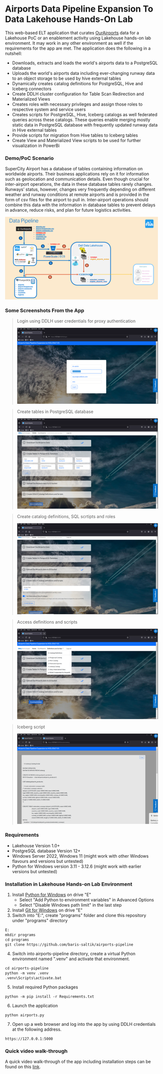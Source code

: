 # Airports Data Pipeline Expansion To Data Lakehouse Hands-On Lab

This web-based ELT application that curates [OurAirports](https://ourairports.com/data/) data for a Lakehouse PoC or an enablement activity using Lakehouse hands-on lab environment. It may work in any other environment as well if the requirements for the app are met. The application does the following in a nutshell:

- Downloads, extracts and loads the world's airports  data to a PostgreSQL database
- Uploads the world's airports data including ever-changing runway data to an object storage to be used by hive external tables
- Dynamically creates catalog definitions for PostgreSQL, Hive and Iceberg connectors
- Create DDLH cluster configuration for Table Scan Redirection and Materialized Views
- Creates roles with necessary privileges and assign those roles to respective system and service users
- Creates scripts for PostgreSQL, Hive, Iceberg catalogs as well federated queries across these catalogs. These queries enable merging mostly static data in PostgreSQL database with frequently updated runway data in Hive external tables
- Provide scripts for migration from Hive tables to Iceberg tables 
- Create View and Materialized View scripts to be used for further visualization in PowerBi

### Demo/PoC Scenario

SuperCity Airport has a database of tables containing information on worldwide airports. Their business applications rely on it for information such as geolocation and communication details. Even though crucial for inter-airport operations, the data in these database tables rarely changes. Runways’ status, however, changes very frequently depending on different weather and runway conditions at remote airports and is provided in the form of csv files for the airport to pull in. Inter-airport operations should combine this data with the information in database tables to prevent delays in advance, reduce risks, and plan for future logistics activities.

![Scneario](/site/static/pic/data-pipeline.png)

### Some Screenshots From the App

> Login using DDLH user credentials for proxy authentication
>
> ![Login](/site/static/pic/airports-pipeline-login.png)

> Create tables in PostgreSQL database
>
> ![Create tables](/site/static/pic/airports-pipeline-create-tables.png)  

> Create catalog definitions, SQL scrtipts and roles
>
> ![Definitions](/site/static/pic/airports-pipeline-definitions.png)  

> Access definitions and scripts
>
> ![Scripts](/site/static/pic/airports-pipeline-scripts.png)

> Iceberg script
>
> ![Scripts](/site/static/pic/airports-pipeline-iceberg-catalog-script.png)

### Requirements
- Lakehouse Version 1.0+
- PostgreSQL database Version 12+
- Windows Server 2022, Windows 11 (might work with other Windows flavours and versions but untested)
- Python for Windows version 3.11 - 3.12.6 (might work with earlier versions but untested)

### Installation in Lakehouse Hands-on Lab Environment

1. Install [Python for Windows](https://www.python.org/downloads/release/python-3126/) on drive "E"
   - Select "Add Python to environment variables" in Advanced Options
   - Select "Disable Windows path limit" in the last step
2. Install [Git for Windows](https://git-scm.com/download/win) on drive "E"
3. Switch into "E:", create "programs" folder and clone this repository under "programs" directory
```console
E:  
mkdir programs  
cd programs  
git clone https://github.com/baris-saltik/airports-pipeline  
```
4. Switch into airports-pipeline directory, create a virtual Python environment named ".venv" and activate that environment.
```console
cd airports-pipeline  
python -m venv .venv  
.venv\Scripts\activate.bat  
```
5. Install required Python packages
```console
python -m pip install -r Requirements.txt
```
6. Launch the application
```console
python airports.py
```
7. Open up a web browser and log into the app by using DDLH credentials at the following address.
```console
https://127.0.0.1:5000
```
### Quick video walk-through

A quick video walk-through of the app including installation steps can be found on this [link](https://youtu.be/HcysHlb3vQk).